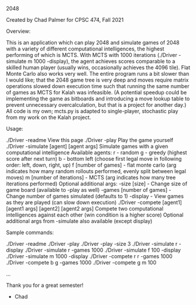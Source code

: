 2048

Created by Chad Palmer for CPSC 474, Fall 2021

Overview:

This is an application which can play 2048 and simulate games of 2048 with a variety of different computational intelligences, the highest performing of which is MCTS. With MCTS with 1000 iterations (./Driver -simulate m 1000 -display), the agent achieves scores comparable to a skilled human player (usually wins, occasionally achieves the 4096 tile). Flat Monte Carlo also works very well. The entire program runs a bit slower than I would like; that the 2048 game tree is very deep and moves require matrix operations slowed down execution time such that running the same number of games as MCTS for Kalah was infeasible. (A potential speedup could be implementing the game as bitboards and introducing a move lookup table to prevent unnecessary overcalculation, but that is a project for another day.) All code is my own; mcts.py is adapted to single-player, stochastic play from my work on the Kalah project.

Usage:

./Driver -readme
    View this page
./Driver -play
    Play the game yourself
./Driver -simulate [agent] [agent args]
    Simulate games with a given computational intelligence
    Available agents:
        r - random
        g - greedy (highest score after next turn)
        b - bottom left (choose first legal move in following order: left, down, right, up)
        f [number of games] - flat monte carlo (arg indicates how many random rollouts performed, evenly split between legal moves)
        m [number of iterations] - MCTS (arg indicates how many tree iterations performed)
    Optional additional args:
        -size [size] - Change size of game board (available to -play as well)
        -games [number of games] - Change number of games simulated (defaults to 1)
        -display - View games as they are played (can slow down execution)
./Driver -compete [agent1] [agent1 args] [agent2] [agent2 args]
    Compete two computational intelligences against each other (win condition is a higher score)
    Optional additional args from -simulate also available (except display)

Sample commands:

./Driver -readme
./Driver -play
./Driver -play -size 3
./Driver -simulate r -display
./Driver -simulate r -games 1000
./Driver -simulate f 100 -display
./Driver -simulate m 1000 -display
./Driver -compete r r -games 1000
./Driver -compete b g -games 1000
./Driver -compete g m 100

...

Thank you for a great semester!
- Chad